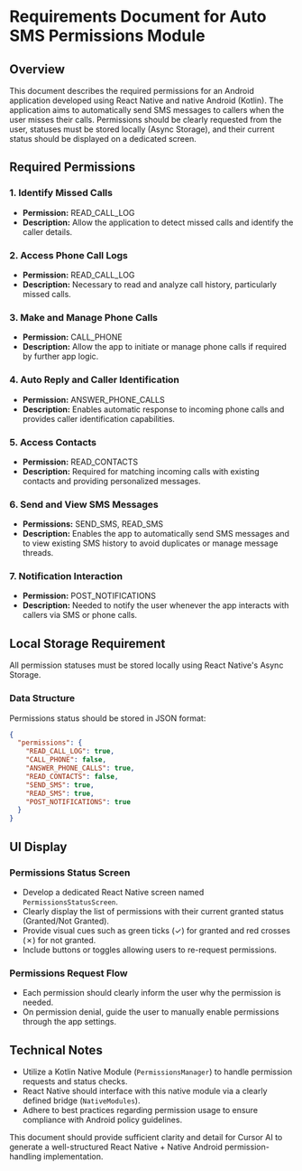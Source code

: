 # Requirements Document for Auto SMS Permissions Module

## Overview

This document describes the required permissions for an Android application developed using React Native and native Android (Kotlin). The application aims to automatically send SMS messages to callers when the user misses their calls. Permissions should be clearly requested from the user, statuses must be stored locally (Async Storage), and their current status should be displayed on a dedicated screen.

## Required Permissions

### 1. Identify Missed Calls

- **Permission:** READ_CALL_LOG
- **Description:** Allow the application to detect missed calls and identify the caller details.

### 2. Access Phone Call Logs

- **Permission:** READ_CALL_LOG
- **Description:** Necessary to read and analyze call history, particularly missed calls.

### 3. Make and Manage Phone Calls

- **Permission:** CALL_PHONE
- **Description:** Allow the app to initiate or manage phone calls if required by further app logic.

### 4. Auto Reply and Caller Identification

- **Permission:** ANSWER_PHONE_CALLS
- **Description:** Enables automatic response to incoming phone calls and provides caller identification capabilities.

### 5. Access Contacts

- **Permission:** READ_CONTACTS
- **Description:** Required for matching incoming calls with existing contacts and providing personalized messages.

### 6. Send and View SMS Messages

- **Permissions:** SEND_SMS, READ_SMS
- **Description:** Enables the app to automatically send SMS messages and to view existing SMS history to avoid duplicates or manage message threads.

### 7. Notification Interaction

- **Permission:** POST_NOTIFICATIONS
- **Description:** Needed to notify the user whenever the app interacts with callers via SMS or phone calls.

## Local Storage Requirement

All permission statuses must be stored locally using React Native's Async Storage.

### Data Structure

Permissions status should be stored in JSON format:

```json
{
  "permissions": {
    "READ_CALL_LOG": true,
    "CALL_PHONE": false,
    "ANSWER_PHONE_CALLS": true,
    "READ_CONTACTS": false,
    "SEND_SMS": true,
    "READ_SMS": true,
    "POST_NOTIFICATIONS": true
  }
}
```

## UI Display

### Permissions Status Screen

- Develop a dedicated React Native screen named `PermissionsStatusScreen`.
- Clearly display the list of permissions with their current granted status (Granted/Not Granted).
- Provide visual cues such as green ticks (✓) for granted and red crosses (✗) for not granted.
- Include buttons or toggles allowing users to re-request permissions.

### Permissions Request Flow

- Each permission should clearly inform the user why the permission is needed.
- On permission denial, guide the user to manually enable permissions through the app settings.

## Technical Notes

- Utilize a Kotlin Native Module (`PermissionsManager`) to handle permission requests and status checks.
- React Native should interface with this native module via a clearly defined bridge (`NativeModules`).
- Adhere to best practices regarding permission usage to ensure compliance with Android policy guidelines.

This document should provide sufficient clarity and detail for Cursor AI to generate a well-structured React Native + Native Android permission-handling implementation.
